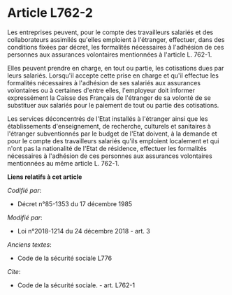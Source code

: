 # Article L762-2

Les entreprises peuvent, pour le compte des travailleurs salariés et des collaborateurs assimilés qu'elles emploient à
l'étranger, effectuer, dans des conditions fixées par décret, les formalités nécessaires à l'adhésion de ces personnes aux
assurances volontaires mentionnées à l'article L. 762-1. 

Elles peuvent prendre en charge, en tout ou partie, les cotisations dues par leurs salariés. Lorsqu'il accepte cette prise en
charge et qu'il effectue les formalités nécessaires à l'adhésion de ses salariés aux assurances volontaires ou à certaines
d'entre elles, l'employeur doit informer expressément la Caisse des Français de l'étranger de sa volonté de se substituer aux
salariés pour le paiement de tout ou partie des cotisations. 

Les services déconcentrés de l'Etat installés à l'étranger ainsi que les établissements d'enseignement, de recherche,
culturels et sanitaires à l'étranger subventionnés par le budget de l'Etat doivent, à la demande et pour le compte des
travailleurs salariés qu'ils emploient localement et qui n'ont pas la nationalité de l'Etat de résidence, effectuer les
formalités nécessaires à l'adhésion de ces personnes aux assurances volontaires mentionnées au même article L. 762-1.

**Liens relatifs à cet article**

_Codifié par_:

  - Décret n°85-1353 du 17 décembre 1985

_Modifié par_:

  - Loi n°2018-1214 du 24 décembre 2018 - art. 3

_Anciens textes_:

  - Code de la sécurité sociale L776

_Cite_:

  - Code de la sécurité sociale. - art. L762-1
